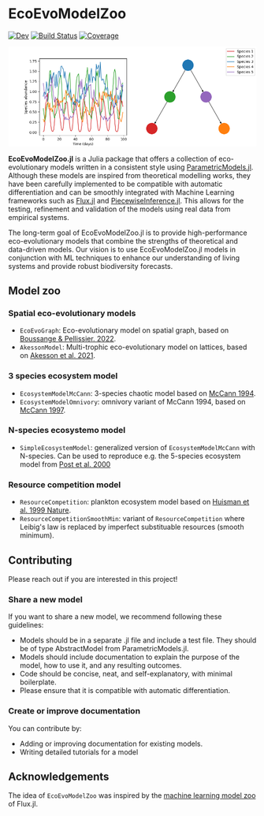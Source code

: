 # EcoEvoModelZoo

<!-- [![Stable](https://img.shields.io/badge/docs-stable-blue.svg)](https://vboussange.github.io/EcoEvoModelZoo.jl/stable/) -->
[![Dev](https://img.shields.io/badge/docs-dev-blue.svg)](https://vboussange.github.io/EcoEvoModelZoo.jl/dev/)
[![Build Status](https://github.com/vboussange/EcoEvoModelZoo.jl/actions/workflows/CI.yml/badge.svg?branch=main)](https://github.com/vboussange/EcoEvoModelZoo.jl/actions/workflows/CI.yml?query=branch%3Amain)
[![Coverage](https://codecov.io/gh/vboussange/EcoEvoModelZoo.jl/branch/main/graph/badge.svg)](https://codecov.io/gh/vboussange/EcoEvoModelZoo.jl)

![](docs/src/time_series_5_species_ecosyste_model.png)

**EcoEvoModelZoo.jl** is a Julia package that offers a collection of eco-evolutionary models written in a consistent style using [ParametricModels.jl](https://github.com/vboussange/ParametricModels.jl). Although these models are inspired from theoretical modelling works, they have been carefully implemented to be compatible with automatic differentiation and can be smoothly integrated with Machine Learning frameworks such as [Flux.jl](https://github.com/FluxML/Flux.jl) and [PiecewiseInference.jl](https://github.com/vboussange/PiecewiseInference.jl). This allows for the testing, refinement and validation of the models using real data from empirical systems.

The long-term goal of EcoEvoModelZoo.jl is to provide high-performance eco-evolutionary models that combine the strengths of theoretical and data-driven models. Our vision is to use EcoEvoModelZoo.jl models in conjunction with ML techniques to enhance our understanding of living systems and provide robust biodiversity forecasts.

## Model zoo
### Spatial eco-evolutionary models
- `EcoEvoGraph`: Eco-evolutionary model on spatial graph, based on [Boussange & Pellissier. 2022](https://www.nature.com/articles/s42003-022-03595-3). 
- `AkessonModel`: Multi-trophic eco-evolutionary model on lattices, based on [Akesson et al. 2021](https://www.nature.com/articles/s41467-021-24977-x).

### 3 species ecosystem model
- `EcosystemModelMcCann`: 3-species chaotic model based on [McCann 1994](http://doi.wiley.com/10.2307/1939558).
- `EcosystemModelOmnivory`: omnivory variant of McCann 1994, based on [McCann 1997](10.1098/rspb.1997.0172).

### N-species ecosystemo model
- `SimpleEcosystemModel`: generalized version of `EcosystemModelMcCann` with N-species. Can be used to reproduce e.g. the 5-species ecosystem model from [Post et al. 2000](https://www.jstor.org/stable/177129?seq=2)

### Resource competition model
- `ResourceCompetition`: plankton ecosystem model based on [Huisman et al. 1999 Nature](http://www.nature.com/articles/46540).
- `ResourceCompetitionSmoothMin`: variant of `ResourceCompetition` where Leibig's law is replaced by imperfect substituable resources (smooth minimum).


## Contributing
Please reach out if you are interested in this project!
<!-- We encourage contributions of new models and documentation. -->

### Share a new model
If you want to share a new model, we recommend following these guidelines:

- Models should be in a separate .jl file and include a test file. They should be of type AbstractModel from ParametricModels.jl.
- Models should include documentation to explain the purpose of the model, how to use it, and any resulting outcomes.
- Code should be concise, neat, and self-explanatory, with minimal boilerplate.
- Please ensure that it is compatible with automatic differentiation.

### Create or improve documentation
You can contribute by:
- Adding or improving documentation for existing models.
- Writing detailed tutorials for a model

## Acknowledgements
The idea of `EcoEvoModelZoo` was inspired by the [machine learning model zoo](https://github.com/FluxML/model-zoo) of Flux.jl.
